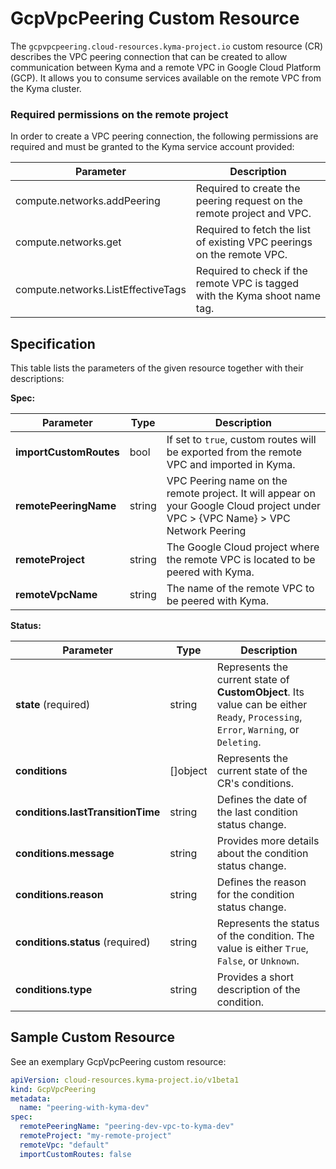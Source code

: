# GcpVpcPeering Custom Resource

The `gcpvpcpeering.cloud-resources.kyma-project.io` custom resource (CR) describes the VPC peering
connection that can be created to allow communication between Kyma and a remote VPC in Google Cloud Platform (GCP).
It allows you to consume services available on the remote VPC from the Kyma cluster.

### Required permissions on the remote project
In order to create a VPC peering connection, the following permissions are required and must be granted to the Kyma service account provided:

| Parameter                          | Description                                                                 |
|------------------------------------|-----------------------------------------------------------------------------|
| compute.networks.addPeering        | Required to create the peering request on the remote project and VPC.       |
| compute.networks.get               | Required to fetch the list of existing VPC peerings on the remote VPC.      |
| compute.networks.ListEffectiveTags | Required to check if the remote VPC is tagged with the Kyma shoot name tag. |


## Specification <!-- {docsify-ignore} -->
This table lists the parameters of the given resource together with their descriptions:

**Spec:**

| Parameter              | Type   | Description                                                                                                                      |
|------------------------|--------|----------------------------------------------------------------------------------------------------------------------------------|
| **importCustomRoutes** | bool   | If set to `true`, custom routes will be exported from the remote VPC and imported in Kyma.                                       |
| **remotePeeringName**  | string | VPC Peering name on the remote project. It will appear on your Google Cloud project under VPC > {VPC Name} > VPC Network Peering |
| **remoteProject**      | string | The Google Cloud project where the remote VPC is located to be peered with Kyma.                                                 |
| **remoteVpcName**      | string | The name of the remote VPC to be peered with Kyma.                                                                               |

**Status:**

| Parameter                         | Type       | Description                                                                                                                         |
|-----------------------------------|------------|-------------------------------------------------------------------------------------------------------------------------------------|
| **state** (required)              | string     | Represents the current state of **CustomObject**. Its value can be either `Ready`, `Processing`, `Error`, `Warning`, or `Deleting`. |
| **conditions**                    | \[\]object | Represents the current state of the CR's conditions.                                                                                |
| **conditions.lastTransitionTime** | string     | Defines the date of the last condition status change.                                                                               |
| **conditions.message**            | string     | Provides more details about the condition status change.                                                                            |
| **conditions.reason**             | string     | Defines the reason for the condition status change.                                                                                 |
| **conditions.status** (required)  | string     | Represents the status of the condition. The value is either `True`, `False`, or `Unknown`.                                          |
| **conditions.type**               | string     | Provides a short description of the condition.                                                                                      |


## Sample Custom Resource <!-- {docsify-ignore} -->

See an exemplary GcpVpcPeering custom resource:

```yaml
apiVersion: cloud-resources.kyma-project.io/v1beta1
kind: GcpVpcPeering
metadata:
  name: "peering-with-kyma-dev"
spec:
  remotePeeringName: "peering-dev-vpc-to-kyma-dev"
  remoteProject: "my-remote-project"
  remoteVpc: "default"
  importCustomRoutes: false
```